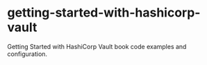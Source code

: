# getting-started-with-hashicorp-vault
Getting Started with HashiCorp Vault book code examples and configuration.
